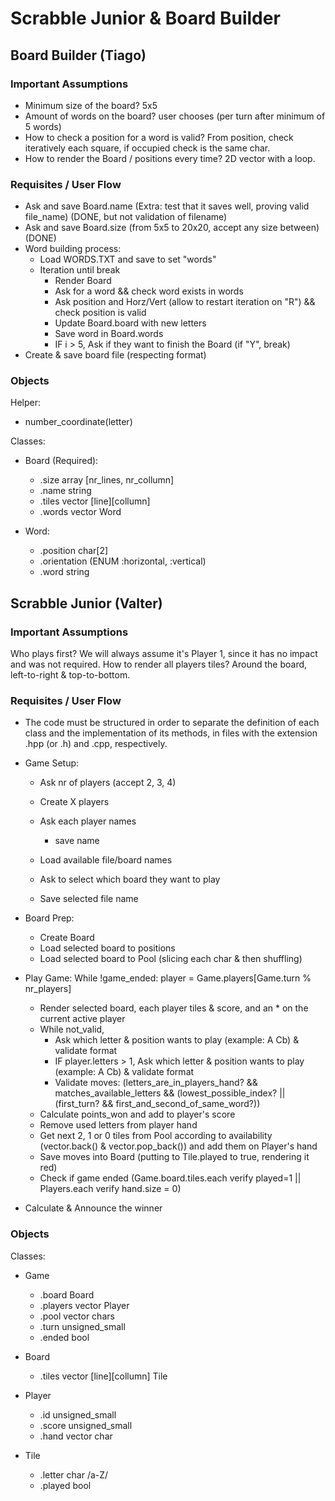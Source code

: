 # Scrabble Junior & Board Builder

## Board Builder (Tiago)

### Important Assumptions
- Minimum size of the board? 5x5
- Amount of words on the board? user chooses (per turn after minimum of 5 words)
- How to check a position for a word is valid? From position, check iteratively each square, if occupied check is the same char.
- How to render the Board / positions every time? 2D vector with a loop.

### Requisites / User Flow
- Ask and save Board.name (Extra: test that it saves well, proving valid file_name) (DONE, but not validation of filename)
- Ask and save Board.size (from 5x5 to 20x20, accept any size between) (DONE)
- Word building process:
  - Load WORDS.TXT and save to set "words"
  - Iteration until break
    - Render Board
    - Ask for a word && check word exists in words
    - Ask position and Horz/Vert (allow to restart iteration on "R") && check position is valid
    - Update Board.board with new letters
    - Save word in Board.words 
    - IF i > 5, Ask if they want to finish the Board (if "Y", break)
- Create & save board file (respecting format)

### Objects

Helper:
- number_coordinate(letter)

Classes:
  - Board (Required):
    - .size array [nr_lines, nr_collumn]
    - .name string
    - .tiles vector [line][collumn]
    - .words vector Word
    
  - Word:
    - .position char[2]
    - .orientation (ENUM :horizontal, :vertical)
    - .word string

## Scrabble Junior (Valter)

### Important Assumptions
Who plays first? We will always assume it's Player 1, since it has no impact and was not required.
How to render all players tiles? Around the board, left-to-right & top-to-bottom.

### Requisites / User Flow
- The code must be structured in order to separate the definition of each class and the implementation of its methods, in files with the extension .hpp (or .h) and .cpp, respectively.

- Game Setup:
  - Ask nr of players (accept 2, 3, 4)
  - Create X players  
  - Ask each player names
    - save name
  
  - Load available file/board names
  - Ask to select which board they want to play
  - Save selected file name

- Board Prep:
  - Create Board
  - Load selected board to positions  
  - Load selected board to Pool (slicing each char & then shuffling)

- Play Game:
  While !game_ended:
    player = Game.players[Game.turn % nr_players]
    - Render selected board, each player tiles & score, and an * on the current active player
    - While not_valid, 
      - Ask which letter & position wants to play (example: A Cb) & validate format
      - IF player.letters > 1, Ask which letter & position wants to play (example: A Cb) & validate format
      - Validate moves: (letters_are_in_players_hand? && matches_available_letters && (lowest_possible_index? || (first_turn? && first_and_second_of_same_word?))
    - Calculate points_won and add to player's score
    - Remove used letters from player hand
    - Get next 2, 1 or 0 tiles from Pool according to availability (vector.back() & vector.pop_back()) and add them on Player's hand
    - Save moves into Board (putting to Tile.played to true, rendering it red) 
    - Check if game ended (Game.board.tiles.each verify played=1 || Players.each verify hand.size = 0)

- Calculate & Announce the winner

### Objects

Classes:
- Game
  - .board Board
  - .players vector Player
  - .pool vector chars
  - .turn unsigned_small
  - .ended bool

- Board
  - .tiles vector [line][collumn] Tile

- Player
  - .id unsigned_small
  - .score unsigned_small
  - .hand vector char

- Tile
  - .letter char /a-Z/
  - .played bool